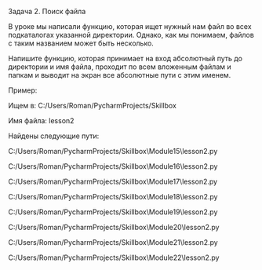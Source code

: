 Задача 2. Поиск файла

В уроке мы написали функцию, которая ищет нужный нам файл во всех подкаталогах указанной директории. Однако, как мы понимаем, файлов с таким названием может быть несколько.



Напишите функцию, которая принимает на вход абсолютный путь до директории и имя файла, проходит по всем вложенным файлам и папкам и выводит на экран все абсолютные пути с этим именем.



Пример:

Ищем в: C:/Users/Roman/PycharmProjects/Skillbox

Имя файла: lesson2



Найдены следующие пути:

C:/Users/Roman/PycharmProjects/Skillbox\Module15\lesson2.py

C:/Users/Roman/PycharmProjects/Skillbox\Module16\lesson2.py

C:/Users/Roman/PycharmProjects/Skillbox\Module17\lesson2.py

C:/Users/Roman/PycharmProjects/Skillbox\Module18\lesson2.py

C:/Users/Roman/PycharmProjects/Skillbox\Module19\lesson2.py

C:/Users/Roman/PycharmProjects/Skillbox\Module20\lesson2.py

C:/Users/Roman/PycharmProjects/Skillbox\Module21\lesson2.py

C:/Users/Roman/PycharmProjects/Skillbox\Module22\lesson2.py